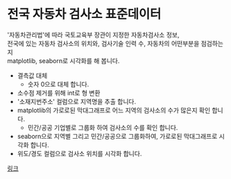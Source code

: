 # 전국 자동차 검사소 표준데이터

'자동차관리법'에 따라 국토교육부 장관이 지정한 자동차검사소 정보, <br>
전국에 있는 자동차 검사소의 위치와, 검사기술 인력 수, 자동차의 어떤부분을 점검하는지 <br>
matplotlib, seaborn로 시각화를 해 봅니다.

* 결측값 대체
  * 숫자 0으로 대체 합니다.
* 소수점 제거를 위해 int로 형 변환
* '소재지번주소' 컬럼으로 지역명을 추출 합니다.
* matplotlib의 가로로된 막대그래프로 어느 지역의 검사소의 수가 많은지 확인 합니다.
  * 민간/공공 기업별로 그룹화 하여 검사소의 수를 확인 합니다.
* seaborn으로 지역별 그리고 민간/공공으로 그룹화하여, 가로로된 막대그래프로 시각화 합니다.
* 위도/경도 컬럼으로 검사소 위치를 시각화 합니다.

[링크](https://github.com/SANGHEEZZANG/CarInspection/blob/main/%EC%A0%84%EA%B5%AD%EC%9E%90%EB%8F%99%EC%B0%A8%EA%B2%80%EC%82%AC%EC%86%8C%ED%91%9C%EC%A4%80%EB%8D%B0%EC%9D%B4%ED%84%B0.ipynb)

